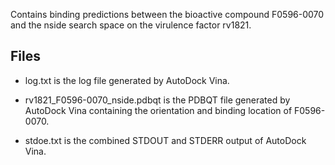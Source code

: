 Contains binding predictions between the bioactive compound F0596-0070 and the nside search space on the virulence factor rv1821.

## Files

- log.txt is the log file generated by AutoDock Vina.

- rv1821_F0596-0070_nside.pdbqt is the PDBQT file generated by AutoDock Vina containing the orientation and binding location of F0596-0070.

- stdoe.txt is the combined STDOUT and STDERR output of AutoDock Vina.

